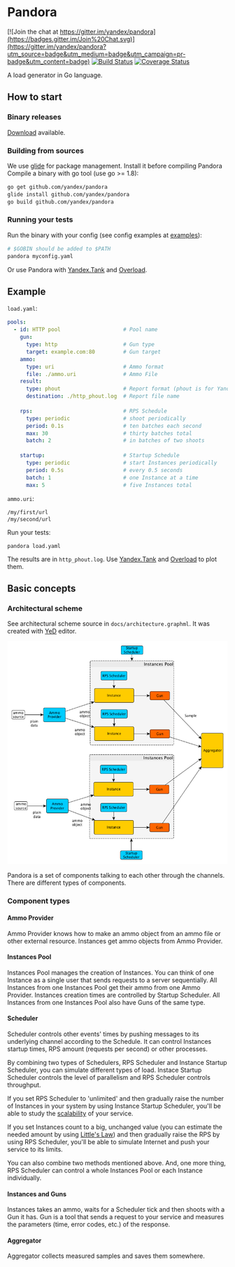 # Pandora

[![Join the chat at https://gitter.im/yandex/pandora](https://badges.gitter.im/Join%20Chat.svg)](https://gitter.im/yandex/pandora?utm_source=badge&utm_medium=badge&utm_campaign=pr-badge&utm_content=badge)
[![Build Status](https://travis-ci.org/yandex/pandora.svg)](https://travis-ci.org/yandex/pandora)
[![Coverage Status](https://coveralls.io/repos/yandex/pandora/badge.svg?branch=master&service=github)](https://coveralls.io/github/yandex/pandora?branch=master)

A load generator in Go language.

## How to start

### Binary releases
[Download](https://github.com/yandex/pandora/releases) available.

### Building from sources
We use [glide](https://glide.sh) for package management. Install it before compiling Pandora
Compile a binary with go tool (use go >= 1.8):
```bash
go get github.com/yandex/pandora
glide install github.com/yandex/pandora
go build github.com/yandex/pandora
```

### Running your tests
Run the binary with your config (see config examples at [examples](https://github.com/yandex/pandora/tree/master/cli/config)):

```bash
# $GOBIN should be added to $PATH
pandora myconfig.yaml
```

Or use Pandora with [Yandex.Tank](http://yandextank.readthedocs.org/en/latest/configuration.html#pandora) and
[Overload](https://overload.yandex.net).


## Example

`load.yaml`:

```yaml
pools:
  - id: HTTP pool                    # Pool name
    gun:
      type: http                     # Gun type
      target: example.com:80         # Gun target
    ammo:
      type: uri                      # Ammo format                        
      file: ./ammo.uri               # Ammo File
    result:
      type: phout                    # Report format (phout is for Yandex.Tank)
      destination: ./http_phout.log  # Report file name

    rps:                             # RPS Schedule
      type: periodic                 # shoot periodically
      period: 0.1s                   # ten batches each second
      max: 30                        # thirty batches total
      batch: 2                       # in batches of two shoots

    startup:                         # Startup Schedule
      type: periodic                 # start Instances periodically
      period: 0.5s                   # every 0.5 seconds
      batch: 1                       # one Instance at a time
      max: 5                         # five Instances total
```

`ammo.uri`:

```
/my/first/url
/my/second/url
```

Run your tests:

```
pandora load.yaml
```

The results are in `http_phout.log`. Use [Yandex.Tank](http://yandextank.readthedocs.org/en/latest/configuration.html#pandora)
and [Overload](https://overload.yandex.net) to plot them.

## Basic concepts

### Architectural scheme

See architectural scheme source in ```docs/architecture.graphml```. It was created with
[YeD](https://www.yworks.com/en/products/yfiles/yed/) editor.

![Architectural scheme](/docs/architecture.png)

Pandora is a set of components talking to each other through the channels. There are different types of components.

### Component types

#### Ammo Provider

Ammo Provider knows how to make an ammo object from an ammo file or other external resource. Instances get ammo objects
from Ammo Provider.

#### Instances Pool

Instances Pool manages the creation of Instances. You can think of one Instance as a single user that sends requests to
a server sequentially. All Instances from one Instances Pool get their ammo from one Ammo Provider. Instances creation
times are controlled by Startup Scheduler. All Instances from one Instances Pool also have Guns of the same type.

#### Scheduler

Scheduler controls other events' times by pushing messages to its underlying channel according to the Schedule.
It can control Instances startup times, RPS amount (requests per second) or other processes.

By combining two types of Schedulers, RPS Scheduler and Instance Startup Scheduler, you can simulate different types of load.
Instace Startup Scheduler controls the level of parallelism and RPS Scheduler controls throughput.

If you set RPS Scheduler to 'unlimited' and then gradually raise the number of Instances in your system by using Instance
Startup Scheduler, you'll be able to study the [scalability](http://www.perfdynamics.com/Manifesto/USLscalability.html)
of your service. 

If you set Instances count to a big, unchanged value (you can estimate the needed amount by using
[Little's Law](https://en.wikipedia.org/wiki/Little%27s_law)) and then gradually raise the RPS by using RPS Scheduler,
you'll be able to simulate Internet and push your service to its limits.

You can also combine two methods mentioned above. And, one more thing, RPS Scheduler can control a whole Instances Pool or
each Instance individually.

#### Instances and Guns
Instances takes an ammo, waits for a Scheduler tick and then shoots with a Gun it has. Gun is a tool that sends
a request to your service and measures the parameters (time, error codes, etc.) of the response.

#### Aggregator
Aggregator collects measured samples and saves them somewhere.
